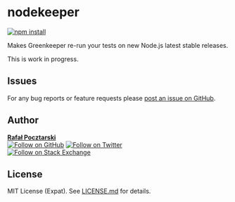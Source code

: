 nodekeeper
==========

[![npm install][install-img]][npm-url]

[npm-url]: https://www.npmjs.com/package/nodekeeper
[github-url]: https://github.com/rsp/nodekeeper
[readme-url]: https://github.com/rsp/nodekeeper#readme
[issues-url]: https://github.com/rsp/nodekeeper/issues
[license-url]: https://github.com/rsp/nodekeeper/blob/master/LICENSE.md
[travis-url]: https://travis-ci.org/rsp/nodekeeper
[travis-img]: https://travis-ci.org/rsp/nodekeeper.svg?branch=master
[snyk-url]: https://snyk.io/test/github/rsp/nodekeeper
[snyk-img]: https://snyk.io/test/github/rsp/nodekeeper/badge.svg
[david-url]: https://david-dm.org/rsp/nodekeeper
[david-img]: https://david-dm.org/rsp/nodekeeper/status.svg
[install-img]: https://nodei.co/npm/nodekeeper.png?compact=true
[downloads-img]: https://img.shields.io/npm/dt/nodekeeper.svg
[license-img]: https://img.shields.io/npm/l/nodekeeper.svg
[stats-url]: http://npm-stat.com/charts.html?package=nodekeeper
[github-follow-url]: https://github.com/rsp
[github-follow-img]: https://img.shields.io/github/followers/rsp.svg?style=social&label=Follow
[twitter-follow-url]: https://twitter.com/intent/follow?screen_name=pocztarski
[twitter-follow-img]: https://img.shields.io/twitter/follow/pocztarski.svg?style=social&label=Follow
[stackoverflow-url]: https://stackoverflow.com/users/613198/rsp
[stackexchange-url]: https://stackexchange.com/users/303952/rsp
[stackexchange-img]: https://stackexchange.com/users/flair/303952.png

Makes Greenkeeper re-run your tests on new Node.js latest stable releases.

This is work in progress.

Issues
------
For any bug reports or feature requests please
[post an issue on GitHub][issues-url].

Author
------
[**Rafał Pocztarski**](https://pocztarski.com/)
<br/>
[![Follow on GitHub][github-follow-img]][github-follow-url]
[![Follow on Twitter][twitter-follow-img]][twitter-follow-url]
<br/>
[![Follow on Stack Exchange][stackexchange-img]][stackoverflow-url]

License
-------
MIT License (Expat). See [LICENSE.md](LICENSE.md) for details.
